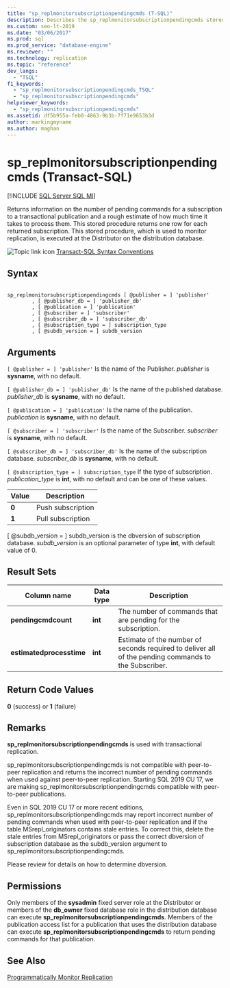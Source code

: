 ```yaml
---
title: "sp_replmonitorsubscriptionpendingcmds (T-SQL)"
description: Describes the sp_replmonitorsubscriptionpendingcmds stored procedure which returns information on the number of pending commands for a subscription to a transactional publication. 
ms.custom: seo-lt-2019
ms.date: "03/06/2017"
ms.prod: sql
ms.prod_service: "database-engine"
ms.reviewer: ""
ms.technology: replication
ms.topic: "reference"
dev_langs: 
  - "TSQL"
f1_keywords: 
  - "sp_replmonitorsubscriptionpendingcmds_TSQL"
  - "sp_replmonitorsubscriptionpendingcmds"
helpviewer_keywords: 
  - "sp_replmonitorsubscriptionpendingcmds"
ms.assetid: df5b955a-feb0-4863-9b3b-7f71e9653b3d
author: markingmyname
ms.author: maghan
---
```

# sp_replmonitorsubscriptionpendingcmds (Transact-SQL)
[!INCLUDE [SQL Server SQL MI](../../includes/applies-to-version/sql-asdbmi.md)]

  Returns information on the number of pending commands for a subscription to a transactional publication and a rough estimate of how much time it takes to process them. This stored procedure returns one row for each returned subscription. This stored procedure, which is used to monitor replication, is executed at the Distributor on the distribution database.  
  
 ![Topic link icon](../../database-engine/configure-windows/media/topic-link.gif "Topic link icon") [Transact-SQL Syntax Conventions](../../t-sql/language-elements/transact-sql-syntax-conventions-transact-sql.md)  
  
## Syntax  
  
```  
  
sp_replmonitorsubscriptionpendingcmds [ @publisher = ] 'publisher'  
        , [ @publisher_db = ] 'publisher_db'  
        , [ @publication = ] 'publication'  
        , [ @subscriber = ] 'subscriber'  
        , [ @subscriber_db = ] 'subscriber_db'   
        , [ @subscription_type = ] subscription_type
        , [ @subdb_version = ] subdb_version  
```  
  
## Arguments  
`[ @publisher = ] 'publisher'`
 Is the name of the Publisher. *publisher* is **sysname**, with no default.  
  
`[ @publisher_db = ] 'publisher_db'`
 Is the name of the published database. *publisher_db* is **sysname**, with no default.  
  
`[ @publication = ] 'publication'`
 Is the name of the publication. *publication* is **sysname**, with no default.  
  
`[ @subscriber = ] 'subscriber'`
 Is the name of the Subscriber. *subscriber* is **sysname**, with no default.  
  
`[ @subscriber_db = ] 'subscriber_db'`
 Is the name of the subscription database. *subscriber_db* is **sysname**, with no default.  
  
`[ @subscription_type = ] subscription_type`
 If the type of subscription. *publication_type* is **int**, with no default and can be one of these values.  
  
|Value|Description|  
|-----------|-----------------|  
|**0**|Push subscription|  
|**1**|Pull subscription|  

[ @subdb_version = ] subdb_version is the dbversion of subscription database. _subdb_version_ is an optional parameter of type **int**, with default value of 0.


## Result Sets  
  
|Column name|Data type|Description|  
|-----------------|---------------|-----------------|  
|**pendingcmdcount**|**int**|The number of commands that are pending for the subscription.|  
|**estimatedprocesstime**|**int**|Estimate of the number of seconds required to deliver all of the pending commands to the Subscriber.|  
  
## Return Code Values  
 **0** (success) or **1** (failure)  
  
## Remarks  
 **sp_replmonitorsubscriptionpendingcmds** is used with transactional replication.
 
 sp_replmonitorsubscriptionpendingcmds is not compatible with peer-to-peer replication and returns the incorrect number of pending commands when used against peer-to-peer replication. Starting SQL 2019 CU 17, we are making sp_replmonitorsubscriptionpendingcmds compatible with peer-to-peer publications. 
 
Even in SQL 2019 CU 17 or more recent editions, sp_replmonitorsubscriptionpendingcmds may report incorrect number of pending commands when used with peer-to-peer replication and if the table MSrepl_originators contains stale entries. To correct this, delete the stale entries from MSrepl_originators or pass the correct dbversion of subscription database as the subdb_version argument to sp_replmonitorsubscriptionpendingcmds. 

Please review [<KB article>](https://support.microsoft.com/en-us/topic/kb5017009-fix-sp-replmonitorsubscriptionpendingcmds-returns-incorrect-pending-commands-for-p2p-replication-a20ede99-fe59-40f2-a0a8-118c73088f44) for details on how to determine dbversion.

  
## Permissions  
 Only members of the **sysadmin** fixed server role at the Distributor or members of the **db_owner** fixed database role in the distribution database can execute **sp_replmonitorsubscriptionpendingcmds**. Members of the publication access list for a publication that uses the distribution database can execute **sp_replmonitorsubscriptionpendingcmds** to return pending commands for that publication.  
  
## See Also  
 [Programmatically Monitor Replication](../../relational-databases/replication/monitor/programmatically-monitor-replication.md)  
  
  
